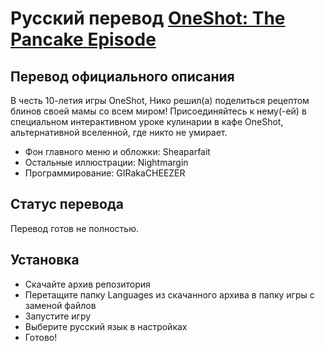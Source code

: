 # Русский перевод [OneShot: The Pancake Episode](https://futurecatgames.itch.io/oneshot-pancake-episode)

## Перевод официального описания

В честь 10-летия игры OneShot, Нико решил(а) поделиться рецептом блинов своей мамы со всем миром! Присоединяйтесь к нему(-ей) в специальном интерактивном уроке кулинарии в кафе OneShot, альтернативной вселенной, где никто не умирает.

* Фон главного меню и обложки: Sheaparfait
* Остальные иллюстрации: Nightmargin
* Программирование: GIRakaCHEEZER

## Статус перевода

Перевод готов не полностью.

## Установка

* Скачайте архив репозитория
* Перетащите папку Languages из скачанного архива в папку игры с заменой файлов
* Запустите игру
* Выберите русский язык в настройках
* Готово!